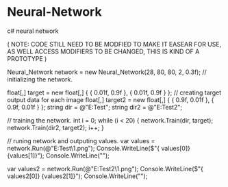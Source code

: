 # Neural-Network
c# neural network

( NOTE: CODE STILL NEED TO BE MODFIED TO MAKE IT EASEAR FOR USE, AS WELL ACCESS MODIFIERS TO BE CHANGED, THIS IS KIND OF A PROTOTYPE )


Neural_Network network = new Neural_Network(28, 80, 80, 2, 0.3f); // initializing the network.

float[,] target = new float[,] { { 0.01f, 0.9f }, { 0.01f, 0.9f } }; // creating target output data for each image
float[,] target2 = new float[,] { { 0.9f, 0.01f }, { 0.9f, 0.01f } };
string dir = @"E:Test";
string dir2 = @"E:Test2";

// training the network.
int i = 0;
while (i < 20)
{
    network.Train(dir, target);
    network.Train(dir2, target2);
    i++;
}

// runing network and outputing values.
var values = network.Run(@"E:Test\1.png");
Console.WriteLine($"{ values[0]} {values[1]}");
Console.WriteLine("");

var values2 = network.Run(@"E:Test2\1.png");
Console.WriteLine($"{ values2[0]} {values2[1]}");
Console.WriteLine("");
